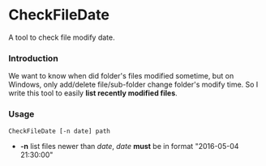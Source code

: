# CheckFileDate
A tool to check file modify date.

### Introduction
We want to know when did folder's files modified sometime, but on Windows, only add/delete file/sub-folder change folder's modify time. So I write this tool to easily **list recently modified files**.

### Usage
`CheckFileDate [-n date] path`

* **-n** list files newer than *date*, *date* **must** be in format "2016-05-04 21:30:00"